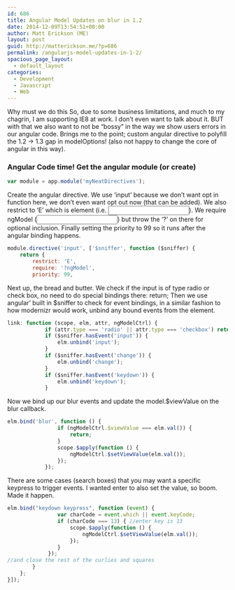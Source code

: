 ```yaml
---
id: 686
title: Angular Model Updates on blur in 1.2
date: 2014-12-09T13:54:51+00:00
author: Matt Erickson (ME)
layout: post
guid: http://matterickson.me/?p=686
permalink: /angularjs-model-updates-in-1-2/
spacious_page_layout:
  - default_layout
categories:
  - Development
  - Javascript
  - Web
---
```

Why must we do this So, due to some business limitations, and much to my chagrin, I am supporting IE8 at work. I don&#8217;t even want to talk about it. BUT with that we also want to not be &#8220;bossy&#8221; in the way we show users errors in our angular code. Brings me to the point; custom angular directive to polyfill the 1.2 -> 1.3 gap in modelOptions! (also not happy to change the core of angular in this way). 

### Angular Code time! Get the angular module (or create) 

```javascript
var module = app.module('myNeatDirectives');
```
Create the angular directive. We use &#8216;input&#8217; because we don&#8217;t want opt in function here, we don&#8217;t even want opt out now (that can be added). We also restrict to &#8216;E&#8217; which is element (i.e. <input type=&#8221;text&#8221; />). We require ngModel (<input type=&#8221;text&#8221; />) but throw the &#8216;?&#8217; on there for optional inclusion. Finally setting the priority to 99 so it runs after the angular binding happens. 

```javascript
module.directive('input', ['$sniffer', function ($sniffer) {
    return {
        restrict: 'E',
        require: '?ngModel',
        priority: 99,
```
Next up, the bread and butter. We check if the input is of type radio or check box, no need to do special bindings there: return; Then we use angular&#8217; built in $sniffer to check for event bindings, in a similar fashion to how modernizr would work, unbind any bound events from the element. 

```javascript
link: function (scope, elm, attr, ngModelCtrl) {
            if (attr.type === 'radio' || attr.type === 'checkbox') return;
            if ($sniffer.hasEvent('input')) {
                elm.unbind('input');
            }
            if ($sniffer.hasEvent('change')) {
                elm.unbind('change');
            }
            if ($sniffer.hasEvent('keydown')) {
                elm.unbind('keydown');
            }
```
Now we bind up our blur events and update the model.$viewValue on the blur callback. 

```javascript
elm.bind('blur', function () {
                if (ngModelCtrl.$viewValue === elm.val()) {
                    return;
                }
                scope.$apply(function () {
                    ngModelCtrl.$setViewValue(elm.val());
                });
            });
```
There are some cases (search boxes) that you may want a specific keypress to trigger events. I wanted enter to also set the value, so boom. Made it happen. 

```javascript
elm.bind("keydown keypress", function (event) {
                var charCode = event.which || event.keyCode;
                if (charCode === 13) { //enter key is 13
                    scope.$apply(function () {
                        ngModelCtrl.$setViewValue(elm.val());
                    });
                }
             });
//and close the rest of the curlies and squares
        }
    };
}]);
```